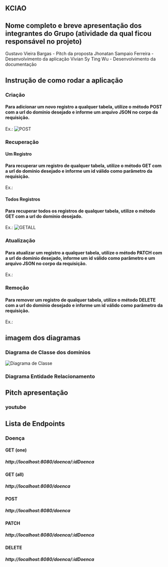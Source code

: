 ## KCIAO

## Nome completo e breve apresentação dos integrantes do Grupo (atividade da qual ficou responsável no projeto)

Gustavo Vieira Bargas - Pitch da proposta
Jhonatan Sampaio Ferreira - Desenvolvimento da aplicação
Vivian Sy Ting Wu - Desenvolvimento da documentação

## Instrução de como rodar a aplicação
### Criação
#### Para adicionar um novo registro a qualquer tabela, utilize o método POST com a url do domínio desejado e informe um arquivo JSON no corpo da requisição.
Ex.:
![POST](https://github.com/user-attachments/assets/642fbbae-a547-456e-ad6f-88d58a425bb7)


### Recuperação
#### Um Registro
#### Para recuperar um registro de qualquer tabela, utilize o método GET com a url do domínio desejado e informe um id válido como parâmetro da requisição.
Ex.:


#### Todos Registros
#### Para recuperar todos os registros de qualquer tabela, utilize o método GET com a url do domínio desejado.
Ex.:
![GETALL](https://github.com/user-attachments/assets/7b507c38-a6c1-412d-b900-9669dafe5219)


### Atualização
#### Para atualizar um registro a qualquer tabela, utilize o método PATCH com a url do domínio desejado, informe um id válido como parâmetro e um arquivo JSON no corpo da requisição.
Ex.:


### Remoção
#### Para remover um registro de qualquer tabela, utilize o método DELETE com a url do domínio desejado e informe um id válido como parâmetro da requisição.
Ex.:


## imagem dos diagramas
### Diagrama de Classe dos domínios
![Diagrama de Classe](https://github.com/user-attachments/assets/bd0abe16-ffc2-488a-b192-95b25f34e77d)

### Diagrama Entidade Relacionamento

## Pitch apresentação
### youtube

## Lista de Endpoints
### Doença
#### GET (one)
##### http://localhost:8080/doenca/:idDoenca

#### GET (all)
##### http://localhost:8080/doenca

#### POST
##### http://localhost:8080/doenca

#### PATCH
##### http://localhost:8080/doenca/:idDoenca

#### DELETE
##### http://localhost:8080/doenca/:idDoenca
